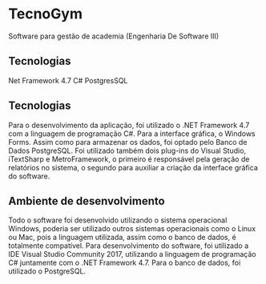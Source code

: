 # TecnoGym
Software para gestão de academia (Engenharia De Software III)

## Tecnologias
Net Framework 4.7
C#
PostgresSQL

## Tecnologias

Para o desenvolvimento da aplicação, foi utilizado o .NET Framework 4.7 com a linguagem de programação C#. Para a interface gráfica, o Windows Forms. Assim como para armazenar os dados, foi optado pelo Banco de Dados PostgreSQL.
Foi utilizado também dois plug-ins do Visual Studio, iTextSharp e MetroFramework, o primeiro é responsável pela geração de relatórios no sistema, o segundo para auxiliar a criação da interface gráfica do software.


## Ambiente de desenvolvimento

Todo o software foi desenvolvido utilizando o sistema operacional Windows, poderia ser utilizado outros sistemas operacionais como o Linux ou Mac, pois a linguagem utilizada, assim como o banco de dados, é totalmente compatível.
 Para desenvolvimento do software, foi utilizado a IDE Visual Studio Community 2017, utilizando a linguagem de programação C# juntamente com o .NET Framework 4.7. Para o banco de dados, foi utilizado o PostgreSQL.
